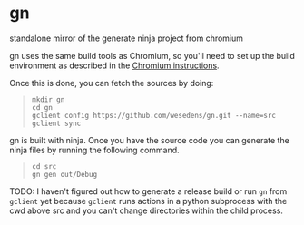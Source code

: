 gn
==

standalone mirror of the generate ninja project from chromium

gn uses the same build tools as Chromium, so you'll need to set up the build environment as described in the [Chromium instructions](http://www.chromium.org/developers).

Once this is done, you can fetch the sources by doing:

>`mkdir gn`  
>`cd gn`  
>`gclient config https://github.com/wesedens/gn.git --name=src`  
>`gclient sync`  

gn is built with ninja. Once you have the source code you can generate the ninja files by running the following command.

>`cd src`  
>`gn gen out/Debug`  

TODO:
I haven't figured out how to generate a release build or run `gn` from `gclient` yet because `gclient` runs actions in a python subprocess with the cwd above src and you can't change directories within the child process.
